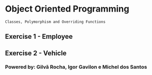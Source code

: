 # Object Oriented Programming

`Classes, Polymorphism and Overriding Functions`

## **Exercise 1 - Employee**

## **Exercise 2 - Vehicle**

### Powered by: Gilvã Rocha, Igor Gavilon e Michel dos Santos
